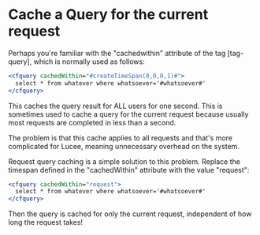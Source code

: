 <!--
{
  "title": "Cache a query for the current request",
  "id": "cache-a-query-for-the-curr-context",
  "related": [
    "tag-query"
  ],
  "categories": [
    "cache",
    "query"
  ],
  "description": "Cache a Query for the current request in Lucee.",
  "keywords": [
    "Cache",
    "Query",
    "Request cache",
    "cachedWithin",
    "cfquery"
  ]
}
-->

# Cache a Query for the current request

Perhaps you're familiar with the "cachedwithin" attribute of the tag [tag-query], which is normally used as follows:

```coldfusion
<cfquery cachedWithin="#createTimeSpan(0,0,0,1)#">
  select * from whatever where whatsoever='#whatsoever#'
</cfquery>
```

This caches the query result for ALL users for one second. This is sometimes used to cache a query for the current request because usually most requests are completed in less than a second.

The problem is that this cache applies to all requests and that's more complicated for Lucee, meaning unnecessary overhead on the system.

Request query caching is a simple solution to this problem. Replace the timespan defined in the "cachedWithin" attribute with the value "request":

```coldfusion
<cfquery cachedWithin="request">
  select * from whatever where whatsoever='#whatsoever#'
</cfquery>
```

Then the query is cached for only the current request, independent of how long the request takes!
